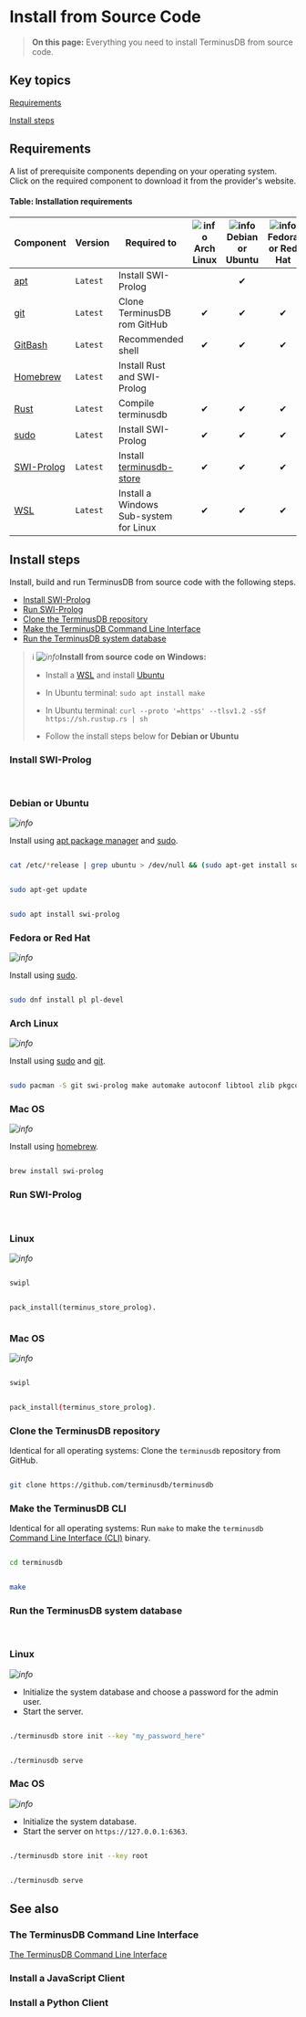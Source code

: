 # Install from Source Code

> **On this page:** Everything you need to install TerminusDB from source code.

## Key topics

[Requirements](#requirements)

[Install steps](#install-steps)

## Requirements

A list of prerequisite components depending on your operating system. Click on the required component to download it from the provider's website.

#### Table: Installation requirements

| Component | Version | Required to | ![info](../../img/ico/terminusdb-icon-linux.png)<br>Arch Linux | ![info](../../img/ico/terminusdb-icon-linux.png)<br>Debian or Ubuntu | ![info](../../img/ico/terminusdb-icon-linux.png)<br>Fedora or Red Hat | ![info](../../img/ico/terminusdb-icon-apple.png)<br>Mac&nbsp;&nbsp;OS<br><br> | ![info](../../img/ico/terminusdb-icon-windows.png)<br>Windows<br><br> |
| - | - | - | :-: | :-: | :-: | :-: | :-: |
| [apt](to-do) | `Latest` | Install SWI-Prolog                       |          | &#10004; |          |          | |
| [git](to-do) | `Latest` | Clone TerminusDB rom GitHub              | &#10004; | &#10004; | &#10004; | &#10004; | | 
| [GitBash](to-do) | `Latest` | Recommended shell                    | &#10004; | &#10004; | &#10004; | &#10004; | &#10004; |
| [Homebrew](to-do) | `Latest` | Install Rust and SWI-Prolog         |          |          |          | &#10004; | |
| [Rust](to-do) | `Latest` | Compile terminusdb                      | &#10004; | &#10004; | &#10004; | &#10004; | &#10004; |
| [sudo](to-do) | `Latest` | Install SWI-Prolog                      | &#10004; | &#10004; | &#10004; |          | |
| [SWI-Prolog](to-do) | `Latest` | Install [terminusdb-store](to-do) | &#10004; | &#10004; | &#10004; | &#10004; | |
| [WSL](to-do) | `Latest` | Install a Windows Sub-system for Linux   | &#10004; | &#10004; | &#10004; | &#10004; | &#10004; | 

## Install steps

Install, build and run TerminusDB from source code with the following steps.  

- [Install SWI-Prolog](#install-swi-prolog)
- [Run SWI-Prolog](#run-swi-prolog)
- [Clone the TerminusDB repository](#clone-the-terminusdb-repository)
- [Make the TerminusDB Command Line Interface](#make-the-terminusdb-command-line-interface)
- [Run the TerminusDB system database](#run-the-terminusdb-system-database)

>:information_source:&nbsp;<i class="tdb-i">![info](../../img/ico/terminusdb-icon-windows.png)</i>**Install from source code on Windows:**<br>
> - Install a [WSL](to-do) and install [Ubuntu](to-do)
> 
>
> - In Ubuntu terminal: `sudo apt install make`
>
> 
> - In Ubuntu terminal: `curl --proto '=https' --tlsv1.2 -sSf https://sh.rustup.rs | sh`
>
> 
> - Follow the install steps below for **Debian or Ubuntu**
<!-- to-do: install rust for Mac (combine with SWI-Prolog?) -->
### Install SWI-Prolog

<br>

<!-- tabs:start -->

### **Debian or Ubuntu**

<i class="tdb-i">![info](../../img/ico/terminusdb-icon-linux.png)</i>

Install using [apt package manager](to-do) and [sudo](to-do).

```bash

cat /etc/*release | grep ubuntu > /dev/null && (sudo apt-get install software-properties-common; sudo apt-add-repository ppa:swi-prolog/stable)


```

```bash

sudo apt-get update


```

```bash

sudo apt install swi-prolog


```

### **Fedora or Red Hat**

<i class="tdb-i">![info](../../img/ico/terminusdb-icon-linux.png)</i>

Install using [sudo](to-do).

```bash

sudo dnf install pl pl-devel


```

### **Arch Linux**

<i class="tdb-i">![info](../../img/ico/terminusdb-icon-linux.png)</i>

Install using [sudo](to-do) and [git](to-do).

```bash

sudo pacman -S git swi-prolog make automake autoconf libtool zlib pkgconf gcc


```

### **Mac OS**

<i class="tdb-i">![info](../../img/ico/terminusdb-icon-apple.png)</i>

Install using [homebrew](to-do).

```bash

brew install swi-prolog


```

<!-- tabs:end -->

### Run SWI-Prolog

<br>

<!-- tabs:start -->

### **Linux**

<i class="tdb-i">![info](../../img/ico/terminusdb-icon-linux.png)</i>

```bash

swipl


```

```

pack_install(terminus_store_prolog).


```

### **Mac OS**

<i class="tdb-i">![info](../../img/ico/terminusdb-icon-apple.png)</i>

```bash

swipl


```

```bash

pack_install(terminus_store_prolog).


```
<!-- tabs:end -->


### Clone the TerminusDB repository

Identical for all operating systems: Clone the `terminusdb` repository from GitHub. 

```bash

git clone https://github.com/terminusdb/terminusdb


```

### Make the TerminusDB CLI

Identical for all operating systems: Run `make` to make the `terminusdb` [Command Line Interface (CLI)](to-do) binary. 


```bash

cd terminusdb


```


```bash

make


```

### Run the TerminusDB system database

<br>

<!-- tabs:start -->

### **Linux**

<i class="tdb-i">![info](../../img/ico/terminusdb-icon-linux.png)</i>

- Initialize the system database and choose a password for the admin user.
- Start the server.  

```bash

./terminusdb store init --key "my_password_here"


```

```bash

./terminusdb serve


```

### **Mac OS**

<i class="tdb-i">![info](../../img/ico/terminusdb-icon-apple.png)</i>

- Initialize the system database.
- Start the server on `https://127.0.0.1:6363`.

```bash

./terminusdb store init --key root


```

```bash

./terminusdb serve


```

<!-- tabs:end -->

## See also

### The TerminusDB Command Line Interface

[The TerminusDB Command Line Interface](command-line-interface)

### Install a JavaScript Client

### Install a Python Client